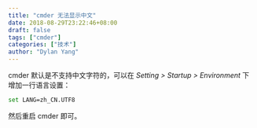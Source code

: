 ```yaml
---
title: "cmder 无法显示中文"
date: 2018-08-29T23:22:46+08:00
draft: false
tags: ["cmder"]
categories: ["技术"]
author: "Dylan Yang"
---
```


cmder 默认是不支持中文字符的，可以在 *Setting > Startup > Environment* 下增加一行语言设置：

``` sh
set LANG=zh_CN.UTF8
```

然后重启 cmder 即可。

<!--more-->